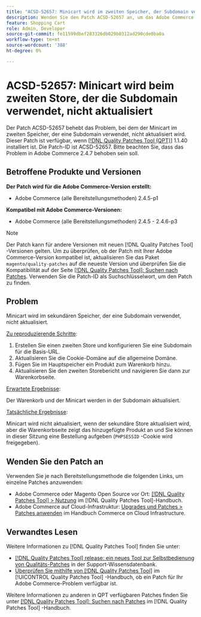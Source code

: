 ```yaml
---
title: "ACSD-52657: Minicart wird im zweiten Speicher, der Subdomain verwendet, nicht aktualisiert."
description: Wenden Sie den Patch ACSD-52657 an, um das Adobe Commerce-Problem zu beheben, bei dem der Minicart beim zweiten Store, der eine Subdomain verwendet, nicht aktualisiert wird.
feature: Shopping Cart
role: Admin, Developer
source-git-commit: fe11599dbef283326db029b0312ad290cde0ba0a
workflow-type: tm+mt
source-wordcount: '388'
ht-degree: 0%

---
```


# ACSD-52657: Minicart wird beim zweiten Store, der die Subdomain verwendet, nicht aktualisiert

Der Patch ACSD-52657 behebt das Problem, bei dem der Minicart im zweiten Speicher, der eine Subdomain verwendet, nicht aktualisiert wird. Dieser Patch ist verfügbar, wenn [[!DNL Quality Patches Tool (QPT)]](https://experienceleague.adobe.com/en/docs/commerce-knowledge-base/kb/announcements/commerce-announcements/magento-quality-patches-released-new-tool-to-self-serve-quality-patches) 1.1.40 installiert ist. Die Patch-ID ist ACSD-52657. Bitte beachten Sie, dass das Problem in Adobe Commerce 2.4.7 behoben sein soll.

## Betroffene Produkte und Versionen

**Der Patch wird für die Adobe Commerce-Version erstellt:**

* Adobe Commerce (alle Bereitstellungsmethoden) 2.4.5-p1

**Kompatibel mit Adobe Commerce-Versionen:**

* Adobe Commerce (alle Bereitstellungsmethoden) 2.4.5 - 2.4.6-p3

>[!NOTE]
>
>Der Patch kann für andere Versionen mit neuen [!DNL Quality Patches Tool] -Versionen gelten. Um zu überprüfen, ob der Patch mit Ihrer Adobe Commerce-Version kompatibel ist, aktualisieren Sie das Paket `magento/quality-patches` auf die neueste Version und überprüfen Sie die Kompatibilität auf der Seite [[!DNL Quality Patches Tool]: Suchen nach Patches](https://experienceleague.adobe.com/tools/commerce-quality-patches/index.html). Verwenden Sie die Patch-ID als Suchschlüsselwort, um den Patch zu finden.

## Problem

Minicart wird im sekundären Speicher, der eine Subdomain verwendet, nicht aktualisiert.

<u>Zu reproduzierende Schritte</u>:

1. Erstellen Sie einen zweiten Store und konfigurieren Sie eine Subdomain für die Basis-URL.
1. Aktualisieren Sie die Cookie-Domäne auf die allgemeine Domäne.
1. Fügen Sie im Hauptspeicher ein Produkt zum Warenkorb hinzu.
1. Aktualisieren Sie den zweiten Storebericht und navigieren Sie dann zur Warenkorbseite.

<u>Erwartete Ergebnisse</u>:

Der Warenkorb und der Minicart werden in der Subdomain aktualisiert.

<u>Tatsächliche Ergebnisse</u>:

Minicart wird nicht aktualisiert, wenn der sekundäre Store aktualisiert wird, aber die Warenkorbseite zeigt das hinzugefügte Produkt an und Sie können in dieser Sitzung eine Bestellung aufgeben (`PHPSESSID` -Cookie wird freigegeben).

## Wenden Sie den Patch an

Verwenden Sie je nach Bereitstellungsmethode die folgenden Links, um einzelne Patches anzuwenden:

* Adobe Commerce oder Magento Open Source vor Ort: [[!DNL Quality Patches Tool] > Nutzung](/help/tools/quality-patches-tool/usage.md) im [!DNL Quality Patches Tool]-Handbuch.
* Adobe Commerce auf Cloud-Infrastruktur: [Upgrades und Patches > Patches anwenden](https://experienceleague.adobe.com/docs/commerce-cloud-service/user-guide/develop/upgrade/apply-patches.html) im Handbuch Commerce on Cloud Infrastructure.

## Verwandtes Lesen

Weitere Informationen zu [!DNL Quality Patches Tool] finden Sie unter:

* [[!DNL Quality Patches Tool] release: ein neues Tool zur Selbstbedienung von Qualitäts-Patches](https://experienceleague.adobe.com/en/docs/commerce-knowledge-base/kb/announcements/commerce-announcements/magento-quality-patches-released-new-tool-to-self-serve-quality-patches) in der Support-Wissensdatenbank.
* [Überprüfen Sie mithilfe von  [!DNL Quality Patches Tool]](/help/tools/quality-patches-tool/patches-available-in-qpt/check-patch-for-magento-issue-with-magento-quality-patches.md) im [!UICONTROL Quality Patches Tool] -Handbuch, ob ein Patch für Ihr Adobe Commerce-Problem verfügbar ist.


Weitere Informationen zu anderen in QPT verfügbaren Patches finden Sie unter [[!DNL Quality Patches Tool]: Suchen nach Patches](https://experienceleague.adobe.com/tools/commerce-quality-patches/index.html) im [!DNL Quality Patches Tool] -Handbuch.
